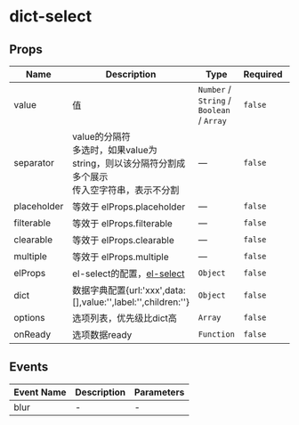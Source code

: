 # dict-select

## Props

<!-- @vuese:dict-select:props:start -->
|Name|Description|Type|Required|Default|
|---|---|---|---|---|
|value|值|`Number` / `String` / `Boolean` / `Array`|`false`|-|
|separator|value的分隔符<br/>多选时，如果value为string，则以该分隔符分割成多个展示<br/>传入空字符串，表示不分割<br/>|—|`false`|','|
|placeholder|等效于 elProps.placeholder|—|`false`|-|
|filterable|等效于 elProps.filterable|—|`false`|false|
|clearable|等效于 elProps.clearable|—|`false`|false|
|multiple|等效于 elProps.multiple|—|`false`|false|
|elProps|el-select的配置，[el-select](https://element.eleme.cn/#/zh-CN/component/select#select-attributes)|`Object`|`false`|-|
|dict|数据字典配置{url:'xxx',data:[],value:'',label:'',children:''}|`Object`|`false`|[object Object]|
|options|选项列表，优先级比dict高|`Array`|`false`|-|
|onReady|选项数据ready|`Function`|`false`|-|

<!-- @vuese:dict-select:props:end -->


## Events

<!-- @vuese:dict-select:events:start -->
|Event Name|Description|Parameters|
|---|---|---|
|blur|-|-|

<!-- @vuese:dict-select:events:end -->


